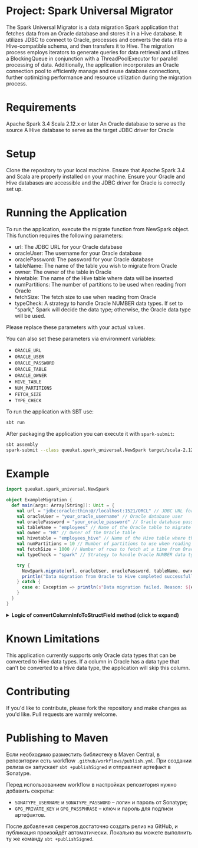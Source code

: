 # Project: Spark Universal Migrator

The Spark Universal Migrator is a data migration Spark application that fetches data from an Oracle database and stores it in a Hive database. It utilizes JDBC to connect to Oracle, processes and converts the data into a Hive-compatible schema, and then transfers it to Hive. The migration process employs iterators to generate queries for data retrieval and utilizes a BlockingQueue in conjunction with a ThreadPoolExecutor for parallel processing of data. Additionally, the application incorporates an Oracle connection pool to efficiently manage and reuse database connections, further optimizing performance and resource utilization during the migration process.

# Requirements

Apache Spark 3.4
Scala 2.12.x or later
An Oracle database to serve as the source
A Hive database to serve as the target
JDBC driver for Oracle

# Setup

Clone the repository to your local machine.
Ensure that Apache Spark 3.4 and Scala are properly installed on your machine.
Ensure your Oracle and Hive databases are accessible and the JDBC driver for Oracle is correctly set up.

# Running the Application

To run the application, execute the migrate function from NewSpark object. This function requires the following parameters:

- url: The JDBC URL for your Oracle database
- oracleUser: The username for your Oracle database
- oraclePassword: The password for your Oracle database
- tableName: The name of the table you wish to migrate from Oracle
- owner: The owner of the table in Oracle
- hivetable: The name of the Hive table where data will be inserted
- numPartitions: The number of partitions to be used when reading from Oracle
- fetchSize: The fetch size to use when reading from Oracle
- typeCheck: A strategy to handle Oracle NUMBER data types. If set to "spark," Spark will decide the data type; otherwise, the Oracle data type will be used.

Please replace these parameters with your actual values.

You can also set these parameters via environment variables:

- `ORACLE_URL`
- `ORACLE_USER`
- `ORACLE_PASSWORD`
- `ORACLE_TABLE`
- `ORACLE_OWNER`
- `HIVE_TABLE`
- `NUM_PARTITIONS`
- `FETCH_SIZE`
- `TYPE_CHECK`

To run the application with SBT use:

```bash
sbt run
```

After packaging the application you can execute it with `spark-submit`:

```bash
sbt assembly
spark-submit --class queukat.spark_universal.NewSpark target/scala-2.12/OracleToHiveMigrator-assembly-2.0.jar
```

# Example

```scala
import queukat.spark_universal.NewSpark

object ExampleMigration {
  def main(args: Array[String]): Unit = {
    val url = "jdbc:oracle:thin:@//localhost:1521/ORCL" // JDBC URL for Oracle
    val oracleUser = "your_oracle_username" // Oracle database user
    val oraclePassword = "your_oracle_password" // Oracle database password
    val tableName = "employees" // Name of the Oracle table to migrate
    val owner = "HR" // Owner of the Oracle table
    val hivetable = "employees_hive" // Name of the Hive table where the data will be written
    val numPartitions = 10 // Number of partitions to use when reading the Oracle data into a DataFrame
    val fetchSize = 1000 // Number of rows to fetch at a time from Oracle
    val typeCheck = "spark" // Strategy to handle Oracle NUMBER data types (spark or oracle)

    try {
      NewSpark.migrate(url, oracleUser, oraclePassword, tableName, owner, hivetable, numPartitions, fetchSize, typeCheck)
      println("Data migration from Oracle to Hive completed successfully.")
    } catch {
      case e: Exception => println(s"Data migration failed. Reason: ${e.getMessage}")
    }
  }
}

```

<details>
  <summary><strong>Logic of convertColumnInfoToStructField method (click to expand)</strong></summary>

The convertColumnInfoToStructField method performs the conversion of a ColumnInfo object into a StructField, which represents a column in the Spark schema. This conversion takes into account the differences between Oracle and Spark data types and handles special cases related to numeric values that may be large for Oracle but not supported by Spark.


Parameters:

info: A ColumnInfo object representing column information in the Oracle schema.
Conversion Logic:

1. The method first determines the Spark data type corresponding to the Oracle data type based on the value of the dataType property in the ColumnInfo object.
2. It then creates a Metadata object that will be used for additional settings of the StructField, if necessary.
3. Depending on the dataType, the method performs the following actions:
   - For "VARCHAR2" data type: Sets the data type to StringType with empty metadata.
   - For "DATE" data type: Sets the data type to TimestampType with empty metadata.
   - For "NUMBER" data type:
     - If typeCheck is "skip": Calculates the precision and scale of the number and sets the data type to DecimalType with these values and empty metadata.
     - If typeCheck is "oracle": If the precision and scale of the number are not defined (null), the method executes additional queries to the Oracle database to determine the maximum number of digits to the left and right of the decimal point. If the sum of these values is greater than 38, it sets the data type to StringType; otherwise, it sets the data type to DecimalType with the determined precision and scale and empty metadata.
     - If typeCheck is "spark": If the precision and scale of the number are not defined (null), the method adds a special key "toAnalyze" to the metadata with the value "true", indicating that the schema should be analyzed and converted later. Otherwise, it sets the data type to DecimalType with the determined precision and scale and empty metadata.
     - For any other value of typeCheck, an exception is thrown as the value is invalid.
   - For "FLOAT" data type: Sets the data type to FloatType with empty metadata.
   - For "DOUBLE" data type: Sets the data type to DoubleType with empty metadata.
   - For "INT" data type: Sets the data type to IntegerType with empty metadata.
   - For "BOOLEAN" data type: Sets the data type to BooleanType with empty metadata.
   
The method handles various cases to ensure the correct conversion of data types from Oracle to Spark.

</details>

# Known Limitations
This application currently supports only Oracle data types that can be converted to Hive data types. If a column in Oracle has a data type that can't be converted to a Hive data type, the application will skip this column.

# Contributing
If you'd like to contribute, please fork the repository and make changes as you'd like. Pull requests are warmly welcome.

# Publishing to Maven
Если необходимо разместить библиотеку в Maven Central, в репозитории есть workflow `.github/workflows/publish.yml`. При создании релиза он запускает `sbt +publishSigned` и отправляет артефакт в Sonatype.

Перед использованием workflow в настройках репозитория нужно добавить секреты:
- `SONATYPE_USERNAME` и `SONATYPE_PASSWORD` – логин и пароль от Sonatype;
- `GPG_PRIVATE_KEY` и `GPG_PASSPHRASE` – ключ и пароль для подписи артефактов.

После добавления секретов достаточно создать релиз на GitHub, и публикация произойдёт автоматически. Локально вы можете выполнить ту же команду `sbt +publishSigned`.

